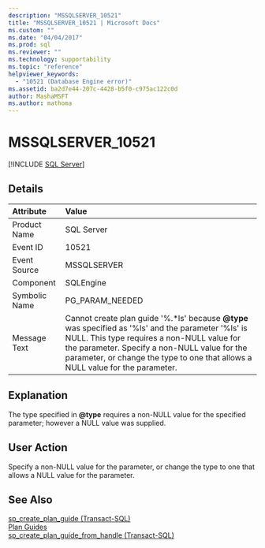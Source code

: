 ```yaml
---
description: "MSSQLSERVER_10521"
title: "MSSQLSERVER_10521 | Microsoft Docs"
ms.custom: ""
ms.date: "04/04/2017"
ms.prod: sql
ms.reviewer: ""
ms.technology: supportability
ms.topic: "reference"
helpviewer_keywords: 
  - "10521 (Database Engine error)"
ms.assetid: ba2d7e44-207c-4428-b5f0-c975ac122c0d
author: MashaMSFT
ms.author: mathoma
---
```

# MSSQLSERVER_10521
 [!INCLUDE [SQL Server](../../includes/applies-to-version/sqlserver.md)]
  
## Details  
  
| Attribute | Value |  
| :-------- | :---- |  
|Product Name|SQL Server|  
|Event ID|10521|  
|Event Source|MSSQLSERVER|  
|Component|SQLEngine|  
|Symbolic Name|PG_PARAM_NEEDED|  
|Message Text|Cannot create plan guide '%.\*ls' because **\@type** was specified as '%ls' and the parameter '%ls' is NULL. This type requires a non-NULL value for the parameter. Specify a non-NULL value for the parameter, or change the type to one that allows a NULL value for the parameter.|  
  
## Explanation  
The type specified in **\@type** requires a non-NULL value for the specified parameter; however a NULL value was supplied.  
  
## User Action  
Specify a non-NULL value for the parameter, or change the type to one that allows a NULL value for the parameter.  
  
## See Also  
[sp_create_plan_guide &#40;Transact-SQL&#41;](~/relational-databases/system-stored-procedures/sp-create-plan-guide-transact-sql.md)  
[Plan Guides](~/relational-databases/performance/plan-guides.md)  
[sp_create_plan_guide_from_handle &#40;Transact-SQL&#41;](~/relational-databases/system-stored-procedures/sp-create-plan-guide-from-handle-transact-sql.md)  
  
